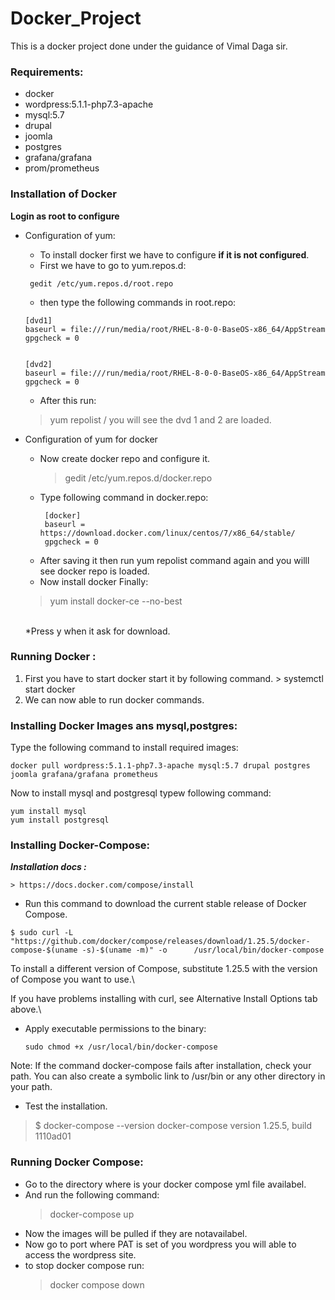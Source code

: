 # Docker_Project
This is a docker project done under the guidance of Vimal Daga sir.

### Requirements: 
- docker
- wordpress:5.1.1-php7.3-apache
- mysql:5.7
- drupal
- joomla 
- postgres
- grafana/grafana
- prom/prometheus

### Installation of Docker
**Login as root to configure**
- Configuration of yum:

  * To install docker first we have to configure **if it is not configured**.
  * First we have to go to yum.repos.d:
   ```
    gedit /etc/yum.repos.d/root.repo
   ```
 
  * then type the following commands in root.repo:
   ```
   [dvd1]
   baseurl = file:///run/media/root/RHEL-8-0-0-BaseOS-x86_64/AppStream
   gpgcheck = 0
   

   [dvd2]
   baseurl = file:///run/media/root/RHEL-8-0-0-BaseOS-x86_64/AppStream
   gpgcheck = 0
   ```
  * After this run: 
   > yum repolist
   /
  you will see the dvd 1 and 2 are loaded.
- Configuration of yum for docker 
  * Now create docker repo and configure it.
    > gedit /etc/yum.repos.d/docker.repo
  * Type following command in docker.repo:
    ```
     [docker]
     baseurl = https://download.docker.com/linux/centos/7/x86_64/stable/
     gpgcheck = 0
    ```
   * After saving it then run yum repolist command again and you willl see docker repo is loaded.
   * Now install docker Finally:
    > yum install docker-ce --no-best
    </br>
      *Press y when it ask for download.

### Running Docker :
  1. First you have to start docker start it by following command.
    > systemctl start docker
  2. We can now able to run docker commands.

### Installing Docker Images ans mysql,postgres:
 Type the following command to install required images:
 ```
 docker pull wordpress:5.1.1-php7.3-apache mysql:5.7 drupal postgres joomla grafana/grafana prometheus
 ```
 Now to install mysql and postgresql typew following command:
 ```
 yum install mysql
 yum install postgresql
 ```
### Installing Docker-Compose:

 ***Installation docs :***
   
    > https://docs.docker.com/compose/install

    
   - Run this command to download the current stable release of Docker Compose.

    $ sudo curl -L "https://github.com/docker/compose/releases/download/1.25.5/docker-compose-$(uname -s)-$(uname -m)" -o      /usr/local/bin/docker-compose
 To install a different version of Compose, substitute 1.25.5 with the version of Compose you want to use.\
   
 If you have problems installing with curl, see Alternative Install Options tab above.\
   
   - Apply executable permissions to the binary:

     ```
     sudo chmod +x /usr/local/bin/docker-compose
     ```
   
   Note: If the command docker-compose fails after installation, check your path. You can also create a symbolic link to /usr/bin or any    other directory in your path.

   - Test the installation.

   > $ docker-compose --version
   > docker-compose version 1.25.5, build 1110ad01 

### Running Docker Compose:
  -  Go to the directory where is your docker compose yml file availabel.
  -  And run the following command:
      > docker-compose up
  - Now the images will be pulled if they are notavailabel.
  - Now go to port where PAT is set of you wordpress you will able to access the wordpress site.
  - to stop docker compose run:
    > docker compose down
